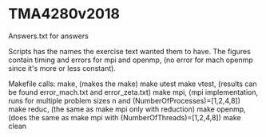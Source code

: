# TMA4280v2018

Answers.txt for answers

Scripts has the names the exercise text wanted them to have.
The figures contain timing and errors for mpi and openmp, (no error for mach openmp since it's more or less constant).

Makefile calls:
make, (makes the make)
make utest
make vtest, (results can be found error_mach.txt and error_zeta.txt)
make mpi, (mpi implementation, runs for multiple problem sizes n and (NumberOfProcesses)=[1,2,4,8])
make reduc, (the same as make mpi only with reduction)
make openmp, (does the same as make mpi with (NumberOfThreads)=[1,2,4,8])
make clean
